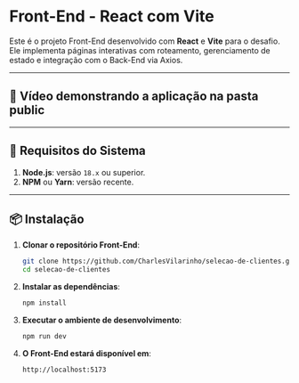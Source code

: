 # Front-End - React com Vite

Este é o projeto Front-End desenvolvido com **React** e **Vite** para o desafio. Ele implementa páginas interativas com roteamento, gerenciamento de estado e integração com o Back-End via Axios.

---

## 🚀 **Vídeo demonstrando a aplicação na pasta public**

---

## 🚀 **Requisitos do Sistema**

1. **Node.js**: versão `18.x` ou superior.
2. **NPM** ou **Yarn**: versão recente.

---

## 📦 **Instalação**

1. **Clonar o repositório Front-End**:

   ```bash
   git clone https://github.com/CharlesVilarinho/selecao-de-clientes.git
   cd selecao-de-clientes
   ```

2. **Instalar as dependências**:

   ```bash
   npm install
   ```

3. **Executar o ambiente de desenvolvimento**:

   ```bash
   npm run dev
   ```

4. **O Front-End estará disponível em**:

   ```plaintext
   http://localhost:5173
   ```
